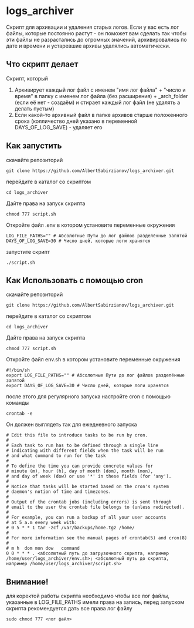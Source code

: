 # logs_archiver
Скрипт для архивации и удаления старых логов. Если у вас есть лог файлы, которые постоянно растут - он поможет вам сделать так чтобы эти файлы не разрастались до огромных значений, архивировались по дате и времени и устаревшие архивы удалялись автоматически.

## Что скрипт делает
Скрипт, который
1) Архивирует каждый лог файл с именем "имя лог файла" + "число и время" в папку c именем лог файла (без расширения) + _arch_folder (если её нет - создаём) и стирает каждый лог файл (не удалять а делать пустым)
2) Если какой-то архивный файл в папке архивов старше положенного срока (колличество дней указано в переменной DAYS_OF_LOG_SAVE) - удаляет его

## Как запустить
 скачайте репозиторий
```commandline
git clone https://github.com/AlbertSabirzianov/logs_archiver.git
```
перейдите в каталог со скриптом
```commandline
cd logs_archiver
```
Дайте права на запуск скрипта
```commandline
chmod 777 script.sh
```
Откройте файл .env в котором установите переменные окружения
```
LOG_FILE_PATHS="" # Абсолютные Пути до лог файлов разделённые запятой 
DAYS_OF_LOG_SAVE=30 # Число дней, которые логи хранятся
```
запустите скрипт
```commandline
./script.sh
```

## Как Использовать с помощью cron
 скачайте репозиторий
```commandline
git clone https://github.com/AlbertSabirzianov/logs_archiver.git
```
перейдите в каталог со скриптом
```commandline
cd logs_archiver
```
Дайте права на запуск скрипта
```commandline
chmod 777 script.sh
```
Откройте файл env.sh в котором установите переменные окружения
```
#!/bin/sh
export LOG_FILE_PATHS="" # Абсолютные Пути до лог файлов разделённые запятой 
export DAYS_OF_LOG_SAVE=30 # Число дней, которые логи хранятся
```
после этого для регулярного запуска настройте cron с помощью команды
```commandline
crontab -e
```
Он должен выглядеть так для ежедневного запуска
```
# Edit this file to introduce tasks to be run by cron.
# 
# Each task to run has to be defined through a single line
# indicating with different fields when the task will be run
# and what command to run for the task
# 
# To define the time you can provide concrete values for
# minute (m), hour (h), day of month (dom), month (mon),
# and day of week (dow) or use '*' in these fields (for 'any').
# 
# Notice that tasks will be started based on the cron's system
# daemon's notion of time and timezones.
# 
# Output of the crontab jobs (including errors) is sent through
# email to the user the crontab file belongs to (unless redirected).
# 
# For example, you can run a backup of all your user accounts
# at 5 a.m every week with:
# 0 5 * * 1 tar -zcf /var/backups/home.tgz /home/
# 
# For more information see the manual pages of crontab(5) and cron(8)
# 
# m h  dom mon dow   command
0 0 * * * . <абсолютный путь до загрузочного скрипта, например /home/user/logs_archiver/env.sh>; <абсолютный путь до скрипта, например /home/user/logs_archiver/script.sh>
```
## Внимание!
для коректой работы скрипта необходимо чтобы все лог файлы, указанные в LOG_FILE_PATHS имели права на запись, перед запуском скрипта рекомендуется дать все права лог файлу
```commandline
sudo chmod 777 <лог файл>
```  


